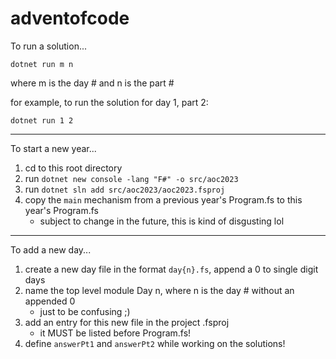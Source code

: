 # adventofcode

To run a solution...

`dotnet run m n`

where m is the day # and n is the part #

for example, to run the solution for day 1, part 2:

`dotnet run 1 2`

----------


To start a new year...

1. cd to this root directory
2. run `dotnet new console -lang "F#" -o src/aoc2023`
3. run `dotnet sln add src/aoc2023/aoc2023.fsproj`
4. copy the `main` mechanism from a previous year's Program.fs to this year's Program.fs
    - subject to change in the future, this is kind of disgusting lol

----------

To add a new day...
1. create a new day file in the format `day{n}.fs`, append a 0 to single digit days
2. name the top level module Day n, where n is the day # without an appended 0
    - just to be confusing ;) 
3. add an entry for this new file in the project .fsproj
    - it MUST be listed before Program.fs!
3. define `answerPt1` and `answerPt2` while working on the solutions!
